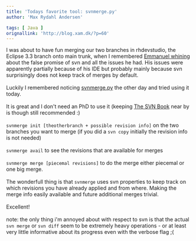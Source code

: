 ```yaml
---
title: 'Todays favorite tool: svnmerge.py'
author: 'Max Rydahl Andersen'

tags: [ Java ]
orignallink: 'http://blog.xam.dk/?p=60'
---
```

<div><p>I was about to have fun merging our two branches in rhdevstudio, the Eclipse 3.3 branch onto main trunk, when I remembered <a href="http://blog.emmanuelbernard.com/2007/02/svn-false-promises.html">Emmanuel whining </a> about the false promise of svn and all the issues he had. His issues were apparently partially because of his IDE but probably mainly because svn surprisingly does not keep track of merges by default.
<br><br>
Luckily I remembered noticing <a href="http://www.orcaware.com/svn/wiki/Svnmerge.py">svnmerge.py</a> the other day and tried using it today.
<br><br>
It is great and I don't need an PhD to use it (keeping <a href="http://svnbook.red-bean.com/">The SVN Book</a> near by is though still recommended :)
<br><br><code>svnmerge init [theotherbranch + possible revision info]</code> on the two branches you want to merge (if you did a <code>svn copy</code> initially the revision info is not needed)
<br><br><code>svnmerge avail</code> to see the revisions that are available for merges
<br><br><code>svnmerge merge [piecemal revisions]</code> to do the merge either piecemal or one big merge.
<br><br>
The wonderfull thing is that <code>svnmerge</code> uses svn properties to keep track on which revisions you have already applied and from where.
Making the merge info easily available and future additional merges trivial.
<br><br>
Excellent!
<br><br>
note: the only thing i'm annoyed about with respect to svn is that the actual <code>svn merge</code> or <code>svn diff</code> seem to be extremely heavy operations - or at least very little informative about its progress even with the verbose flag ;(
<br><br><br><br></p></div>
